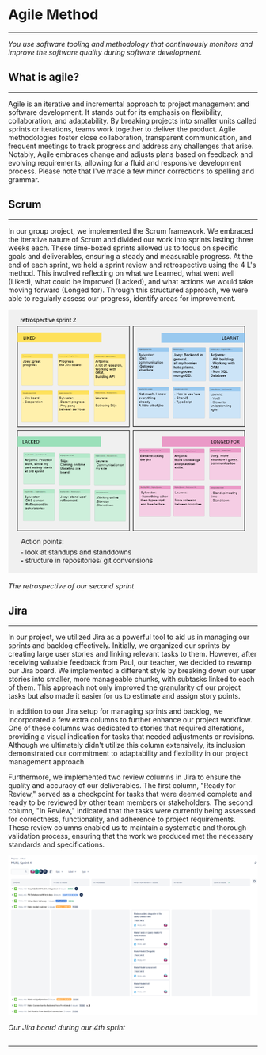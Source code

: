 # Agile Method
***
*You use software tooling and methodology that continuously monitors and improve the software quality during software development.*

## What is agile?
***

Agile is an iterative and incremental approach to project management and software development. It stands out for its emphasis on flexibility, collaboration, and adaptability. 
By breaking projects into smaller units called sprints or iterations, teams work together to deliver the product.
Agile methodologies foster close collaboration, transparent communication, and frequent meetings to track progress and address any challenges that arise. Notably, 
Agile embraces change and adjusts plans based on feedback and evolving requirements, allowing for a fluid and responsive development process. 
Please note that I've made a few minor corrections to spelling and grammar.

## Scrum
***
In our group project, we implemented the Scrum framework. We embraced the iterative nature of Scrum and divided our work into sprints lasting three weeks each. These time-boxed sprints allowed us to focus on specific goals and deliverables, ensuring a steady and measurable progress. At the end of each sprint, we held a sprint review and retrospective using the 4 L's method. This involved reflecting on what we Learned, what went well (Liked), what could be improved (Lacked), and what actions we would take moving forward (Longed for). Through this structured approach, we were able to regularly assess our progress, identify areas for improvement.

![retro sprint 2](https://github.com/Null-Not-Found/DashBuddy-Documentation/blob/main/Learning%20Outcomes/Images/Sprint%20retro%20group%20project.png)

*The retrospective of our second sprint*

## Jira
***
In our project, we utilized Jira as a powerful tool to aid us in managing our sprints and backlog effectively. Initially, we organized our sprints by creating large user stories and linking relevant tasks to them. However, after receiving valuable feedback from Paul, our teacher, we decided to revamp our Jira board. We implemented a different style by breaking down our user stories into smaller, more manageable chunks, with subtasks linked to each of them. This approach not only improved the granularity of our project tasks but also made it easier for us to estimate and assign story points.

In addition to our Jira setup for managing sprints and backlog, we incorporated a few extra columns to further enhance our project workflow. One of these columns was dedicated to stories that required alterations, providing a visual indication for tasks that needed adjustments or revisions. Although we ultimately didn't utilize this column extensively, its inclusion demonstrated our commitment to adaptability and flexibility in our project management approach.

Furthermore, we implemented two review columns in Jira to ensure the quality and accuracy of our deliverables. The first column, "Ready for Review," served as a checkpoint for tasks that were deemed complete and ready to be reviewed by other team members or stakeholders. The second column, "In Review," indicated that the tasks were currently being assessed for correctness, functionality, and adherence to project requirements. These review columns enabled us to maintain a systematic and thorough validation process, ensuring that the work we produced met the necessary standards and specifications.

![jira board sprint 4](https://github.com/Null-Not-Found/DashBuddy-Documentation/blob/main/Learning%20Outcomes/Images/Jira%20board%20sprint%204%20group%20project.png)

*Our Jira board during our 4th sprint*

## 
***
